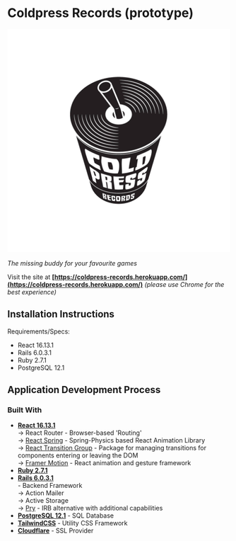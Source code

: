 # Coldpress Records (prototype)

![logo](/app/assets/images/coldpress-logo.png)

*The missing buddy for your favourite games*

Visit the site at **[https://coldpress-records.herokuapp.com/](https://coldpress-records.herokuapp.com/)** *(please use Chrome for the best experience)*

## Installation Instructions

Requirements/Specs:
- React 16.13.1
- Rails 6.0.3.1
- Ruby 2.7.1
- PostgreSQL 12.1

## Application Development Process
### Built With
- **[React 16.13.1](https://rubyonrails.org)**
		<br />-> React Router - Browser-based 'Routing'
		<br />-> [React Spring](https://www.react-spring.io/) - Spring-Physics based React Animation Library
		<br />-> [React Transition Group](https://github.com/reactjs/react-transition-group) - Package for managing transitions for components entering or leaving the DOM
		<br />-> [Framer Motion](https://www.framer.com/motion/) - React animation and gesture framework
- **[Ruby 2.7.1](https://www.ruby-lang.org/en/)**
- **[Rails 6.0.3.1](https://rubyonrails.org)** <br />- Backend Framework
		<br />-> Action Mailer
		<br />-> Active Storage
		<br />-> [Pry](https://github.com/pry/pry) - IRB alternative with additional capabilities
- **[PostgreSQL 12.1](https://www.postgresql.org/)** - SQL Database
- **[TailwindCSS](https://tailwindcss.com/)** - Utility CSS Framework
- **[Cloudflare](https://cloudflare.com/)** - SSL Provider